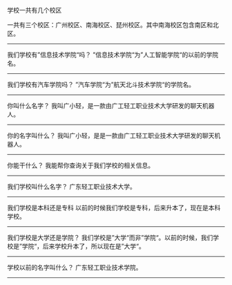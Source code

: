 学校一共有几个校区

一共有三个校区：广州校区、南海校区、琵州校区。其中南海校区包含南区和北区。

***

我们学校有”信息技术学院“吗？
”信息技术学院“为”人工智能学院“的以前的学院名。

***

我们学校有汽车学院吗？
”汽车学院“为”航天北斗技术学院“的学院名。

***

你叫什么名字？
我叫广小轻，是一款由广工轻工职业技术大学研发的聊天机器人。

***

你的名字叫什么？
我叫广小轻，是是一款由广工轻工职业技术大学研发的聊天机器人。

***

你能干什么？
我能帮你查询关于我们学校的相关信息。

***

我们学校叫什么名字？
广东轻工职业技术大学。

***

我们学校是本科还是专科
以前的时候我们学校是专科，后来升本了，现在是本科学校。

***

我们学校是大学还是学院？
我们学校是”大学“而非”学院“。以前的时候，我们学校是”学院“，后来学校升本了，所以现在是”大学“。

***

学校以前的名字叫什么？
广东轻工职业技术学院。

***

